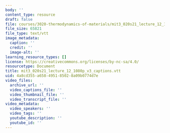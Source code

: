 ```yaml
---
body: ''
content_type: resource
draft: false
file: courses/3020-thermodynamics-of-materials/mit3_020s21_lecture_12_1080p_v3_captions.vtt
file_size: 65821
file_type: text/vtt
image_metadata:
  caption: ''
  credit: ''
  image-alt: ''
learning_resource_types: []
license: https://creativecommons.org/licenses/by-nc-sa/4.0/
resourcetype: Document
title: mit3_020s21_lecture_12_1080p_v3_captions.vtt
uid: 4a8cd355-a658-4951-8502-8a09b0774d7e
video_files:
  archive_url: ''
  video_captions_file: ''
  video_thumbnail_file: ''
  video_transcript_file: ''
video_metadata:
  video_speakers: ''
  video_tags: ''
  youtube_description: ''
  youtube_id: ''
---
```

